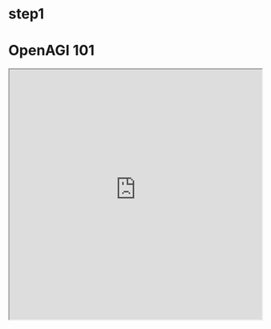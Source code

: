 # step1

<body>
    <h1>OpenAGI 101</h1>
    <iframe src="https://openagi-tutorial-1.netlify.app/" style="width: 100%; height: 500px;" />
</body>